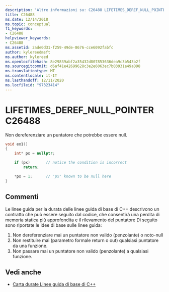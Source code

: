 ```yaml
---
description: 'Altre informazioni su: C26488 LIFETIMES_DEREF_NULL_POINTER'
title: C26488
ms.date: 12/14/2018
ms.topic: conceptual
f1_keywords:
- C26488
helpviewer_keywords:
- C26488
ms.assetid: 2ade0d31-f259-49de-8676-cce6092fabfc
author: kylereedmsft
ms.author: kylereed
ms.openlocfilehash: 8e29839abf2a35432d807853636dea9c3b543b2f
ms.sourcegitcommit: d6af41e42699628c3e2e6063ec7b03931a49a098
ms.translationtype: MT
ms.contentlocale: it-IT
ms.lasthandoff: 12/11/2020
ms.locfileid: "97323414"
---
```

# <a name="c26488-lifetimes_deref_null_pointer"></a>LIFETIMES_DEREF_NULL_POINTER C26488

Non dereferenziare un puntatore che potrebbe essere null.

```cpp
void ex1()
{
    int* px = nullptr;

    if (px)       // notice the condition is incorrect
        return;

    *px = 1;      // 'px' known to be null here
}
```

## <a name="remarks"></a>Commenti

Le linee guida per la durata delle linee guida di base di C++ descrivono un contratto che può essere seguito dal codice, che consentirà una perdita di memoria statica più approfondita e il rilevamento del puntatore Di seguito sono riportate le idee di base sulle linee guida:

1) Non dereferenziare mai un puntatore non valido (penzolante) o noto-null
2) Non restituire mai (parametro formale return o out) qualsiasi puntatore da una funzione.
3) Non passare mai un puntatore non valido (penzolante) a qualsiasi funzione.

## <a name="see-also"></a>Vedi anche

- [Carta durate Linee guida di base di C++](https://github.com/isocpp/CppCoreGuidelines/blob/master/docs/Lifetime.pdf)
